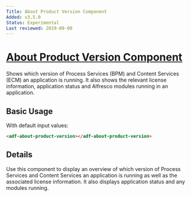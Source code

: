```yaml
---
Title: About Product Version Component
Added: v3.5.0
Status: Experimental
Last reviewed: 2019-09-09
---
```


# [About Product Version Component](../../../lib/core/about/about-product-version/about-product-version.component.ts "Defined in about-product-version.component.ts")

Shows which version of Process Services (BPM) and Content Services (ECM) an application is running. It also shows the relevant license information, application status and Alfresco modules running in an application.

## Basic Usage

With default input values:

```html
<adf-about-product-version></adf-about-product-version>
```

## Details

Use this component to display an overview of which version of Process Services and Content Services an application is running as well as the associated license information. It also displays application status and any modules running.
